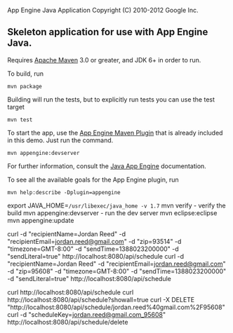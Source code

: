 App Engine Java Application
Copyright (C) 2010-2012 Google Inc.

## Skeleton application for use with App Engine Java.

Requires [Apache Maven](http://maven.apache.org) 3.0 or greater, and JDK 6+ in order to run.

To build, run

    mvn package

Building will run the tests, but to explicitly run tests you can use the test target

    mvn test

To start the app, use the [App Engine Maven Plugin](http://code.google.com/p/appengine-maven-plugin/) that is already included in this demo.  Just run the command.

    mvn appengine:devserver

For further information, consult the [Java App Engine](https://developers.google.com/appengine/docs/java/overview) documentation.

To see all the available goals for the App Engine plugin, run

    mvn help:describe -Dplugin=appengine


export JAVA_HOME=`/usr/libexec/java_home -v 1.7`
mvn verify - verify the build
mvn appengine:devserver - run the dev server
mvn eclipse:eclipse
mvn appengine:update

curl -d "recipientName=Jordan Reed" -d "recipientEmail=jordan.reed@gmail.com" -d "zip=93514" -d "timezone=GMT-8:00" -d "sendTime=1388023200000" -d "sendLiteral=true" http://localhost:8080/api/schedule
curl -d "recipientName=Jordan Reed" -d "recipientEmail=jordan.reed@gmail.com" -d "zip=95608" -d "timezone=GMT-8:00" -d "sendTime=1388023200000" -d "sendLiteral=true" http://localhost:8080/api/schedule

curl http://localhost:8080/api/schedule
curl http://localhost:8080/api/schedule?showall=true
curl -X DELETE "http://localhost:8080/api/schedule/jordan.reed%40gmail.com%2F95608"
curl -d "scheduleKey=jordan.reed@gmail.com_95608" http://localhost:8080/api/schedule/delete
